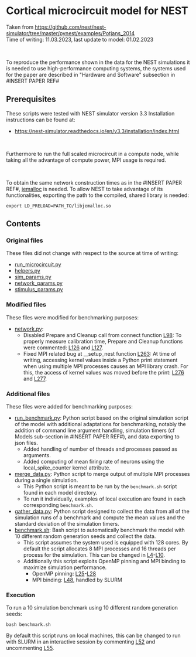 # Cortical microcircuit model for NEST

Taken from https://github.com/nest/nest-simulator/tree/master/pynest/examples/Potjans_2014
<br>
Time of writing: 11.03.2023, last update to model: 01.02.2023

<br>

To reproduce the performance shown in the data for the NEST simulations it is needed to use high-performance computing systems, the systems used for the paper are described in "Hardware and Software" subsection in #INSERT PAPER REF#

## Prerequisites

These scripts were tested with NEST simulator version 3.3
Installation instructions can be found at:
 - https://nest-simulator.readthedocs.io/en/v3.3/installation/index.html

<br>

Furthermore to run the full scaled microcircuit in a compute node, while taking all the advantage of compute power, MPI usage is required.

<br>

To obtain the same network construction times as in the #INSERT PAPER REF#, [jemalloc](https://github.com/jemalloc/jemalloc) is needed.
To allow NEST to take advantage of its functionalities, exporting the path to the compiled, shared library is needed:
```shell
export LD_PRELOAD=PATH_TO/libjemalloc.so
```

## Contents

### Original files

These files did not change with respect to the source at time of writing:
 - [run_microcircuit.py](run_microcircuit.py)
 - [helpers.py](helpers.py)
 - [sim_params.py](sim_params.py)
 - [network_params.py](network_params.py)
 - [stimulus_params.py](stimulus_params.py)


### Modified files

These files were modified for benchmarking purposes:
 - [network.py](network.py):
    - Disabled Prepare and Cleanup call from connect function [L98](network.py#L98): To properly measure calibration time, Prepare and Cleanup functions were commented: [L126](network.py#L126) and [L127](network.py#L127).
    - Fixed MPI related bug at __setup_nest function [L263](network.py#L263): At time of writing, accessing kernel values inside a Python print statement when using multiple MPI processes causes an MPI library crash. For this, the access of kernel values was moved before the print: [L276](network.py#L276) and [L277](network.py#L277).

### Additional files

These files were added for benchmarking purposes:
 - [run_benchmark.py](run_benchmark.py): Python script based on the original simulation script of the model with additional adaptations for benchmarking, notably the addition of command line argument handling, simulation timers (cf Models sub-section in #INSERT PAPER REF#), and data exporting to json files.
    - Added handling of number of threads and processes passed as arguments.
    - Added computing of mean firing rate of neurons using the local_spike_counter kernel attribute.
 - [merge_data.py](merge_data.py): Python script to merge output of multiple MPI processes during a single simulation.
   - This Python script is meant to be run by the ```benchmark.sh``` script found in each model directory.
   - To run it individually, examples of local execution are found in each corresponding ```benchmark.sh```.
 - [gather_data.py](gather_data.py): Python script designed to collect the data from all of the simulation runs of a benchmark and compute the mean values and the standard deviation of the simulation timers.
 - [benchmark.sh](benchmark.sh): Bash script to automatically benchmark the model with 10 different random generation seeds and collect the data.
    - This script assumes the system used is equipped with 128 cores. By default the script allocates 8 MPI processes and 16 threads per process for the simulation. This can be changed in [L4](benchmark.sh#L4)-[L10](benchmark.sh#L10).
    - Additionally this script exploits OpenMP pinning and MPI binding to maximize simulation performance.
       - OpenMP pinning: [L25](benchmark.sh#L25)-[L28](benchmark.sh#L28)
       - MPI binding: [L48](benchmark.sh#L48), handled by SLURM
 
### Execution

To run a 10 simulation benchmark using 10 different random generation seeds:
```shell
bash benchmark.sh
```

By default this script runs on local machines, this can be changed to run with SLURM in an interactive session by commenting [L52](benchmark.sh#L52) and uncommenting [L55](benchmark.sh#L55).
